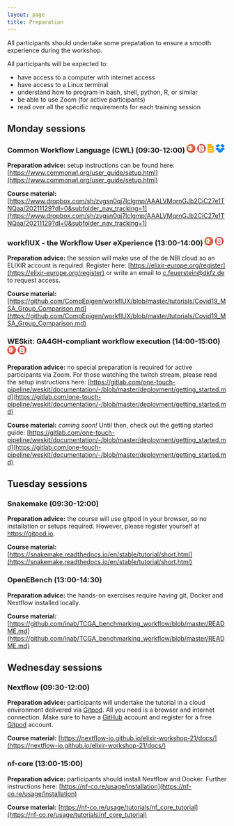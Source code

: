 ```yaml
---
layout: page
title: Preparation
---
```


All participants should undertake some prepatation to ensure a smooth experience during the workshop.

All participants will be expected to:
 - have access to a computer with internet access
 - have access to a Linux terminal
 - understand how to program in bash, shell, python, R, or similar
 - be able to use Zoom (for active participants)
 - read over all the specific requirements for each training session

## Monday sessions

### Common Workflow Language (CWL) (09:30-12:00) <a href="https://elixir-workflow-workshop.github.io/2021/slide_decks/ELIXIR_WorkWork2021_CWL.pptx" download><img src="images/PPT_icon.png" alt="drawing" width="20"/></a> <a href="https://elixir-workflow-workshop.github.io/2021/slide_decks/ELIXIR_WorkWork2021_CWL.pdf" download><img src="images/PDF_icon.png" alt="drawing" width="20"/></a> <a href="https://docs.google.com/presentation/d/1fz5R-j107pQ3c7U6-_eom-N_V3m4gK3N85sRGdG-Iys/" download><img src="images/google_slides_icon.png" alt="drawing" height="20"/></a> <a href="https://www.dropbox.com/sh/zvgsn0qj7lclgmp/AACJ7_ceXq0hK2u9OrOkceXfa?dl=0" download><img src="images/dropbox_icon.png" alt="drawing" height="20"/></a>

**Preparation advice:** setup instructions can be found here: [https://www.commonwl.org/user_guide/setup.html](https://www.commonwl.org/user_guide/setup.html)

**Course material:** [https://www.dropbox.com/sh/zvgsn0qj7lclgmp/AAALVMqrnGJb2CiC27e1TNQaa/20211129?dl=0&subfolder_nav_tracking=1](https://www.dropbox.com/sh/zvgsn0qj7lclgmp/AAALVMqrnGJb2CiC27e1TNQaa/20211129?dl=0&subfolder_nav_tracking=1)

### workflUX - the Workflow User eXperience (13:00-14:00) <a href="https://elixir-workflow-workshop.github.io/2021/slide_decks/ELIXIR_WorkWork2021_WorkflUX_final.pptx" download><img src="images/PPT_icon.png" alt="drawing" width="20"/></a> <a href="https://elixir-workflow-workshop.github.io/2021/slide_decks/ELIXIR_WorkWork2021_WorkflUX_final.pdf" download><img src="images/PDF_icon.png" alt="drawing" width="20"/></a>

**Preparation advice:** the session will make use of the de.NBI cloud so an ELIXIR account is required. Register here: [https://elixir-europe.org/register](https://elixir-europe.org/register) or write an email to c.feuerstein@dkfz.de to request access.

**Course material:** [https://github.com/CompEpigen/workflUX/blob/master/tutorials/Covid19_MSA_Group_Comparison.md](https://github.com/CompEpigen/workflUX/blob/master/tutorials/Covid19_MSA_Group_Comparison.md)

### WESkit: GA4GH-compliant workflow execution (14:00-15:00)<a href="https://elixir-workflow-workshop.github.io/2021/slide_decks/ELIXIR_WorkWork2021_WESkit.pptx" download><img src="images/PPT_icon.png" alt="drawing" width="20"/></a> <a href="https://elixir-workflow-workshop.github.io/2021/slide_decks/ELIXIR_WorkWork2021_WESkit.pdf" download><img src="images/PDF_icon.png" alt="drawing" height="20"/></a>

**Preparation advice:** no special preparation is required for active participants via Zoom. For those watching the twitch stream, please read the setup instructions here: [https://gitlab.com/one-touch-pipeline/weskit/documentation/-/blob/master/deployment/getting_started.md](https://gitlab.com/one-touch-pipeline/weskit/documentation/-/blob/master/deployment/getting_started.md)

**Course material:** *coming soon!* Until then, check out the getting started guide: [https://gitlab.com/one-touch-pipeline/weskit/documentation/-/blob/master/deployment/getting_started.md](https://gitlab.com/one-touch-pipeline/weskit/documentation/-/blob/master/deployment/getting_started.md)

## Tuesday sessions

### Snakemake (09:30-12:00)

**Preparation advice:** the course will use gitpod in your browser, so no installation or setups required. However, please register yourself at https://gitpod.io.

**Course material:** [https://snakemake.readthedocs.io/en/stable/tutorial/short.html](https://snakemake.readthedocs.io/en/stable/tutorial/short.html)

### OpenEBench (13:00-14:30)

**Preparation advice:** the hands-on exercises require having git, Docker and Nextflow installed locally.

**Course material:** [https://github.com/inab/TCGA_benchmarking_workflow/blob/master/README.md](https://github.com/inab/TCGA_benchmarking_workflow/blob/master/README.md)

## Wednesday sessions

### Nextflow (09:30-12:00)

**Preparation advice:** participants will undertake the tutorial in a cloud environment delivered via [Gitpod](https://www.gitpod.io/). All you need is a browser and internet connection. Make sure to have a [GitHub](https://github.com/) account and register for a free [Gitpod](https://www.gitpod.io/) account. 

**Course material:** [https://nextflow-io.github.io/elixir-workshop-21/docs/](https://nextflow-io.github.io/elixir-workshop-21/docs/)

### nf-core (13:00-15:00)

**Preparation advice:** participants should install Nextflow and Docker. Further instructions here: [https://nf-co.re/usage/installation](https://nf-co.re/usage/installation)

**Course material:** [https://nf-co.re/usage/tutorials/nf_core_tutorial](https://nf-co.re/usage/tutorials/nf_core_tutorial)
